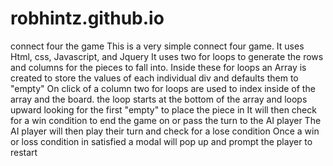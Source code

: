 # robhintz.github.io
connect four the game
This is a very simple connect four game.
It uses Html, css, Javascript, and Jquery
It uses two for loops to generate the rows and columns for the pieces to fall into. 
Inside these for loops an Array is created to store the values of each individual div and defaults them to "empty"
On click of a column two for loops are used to index inside of the array and the board. 
the loop starts at the bottom of the array and loops upward looking for the first "empty" to place the piece in
It will then check for a win condition to end the game on or pass the turn to the AI player
The AI player will then play their turn and check for a lose condition
Once a win or loss condition in satisfied a modal will pop up and prompt the player to restart
